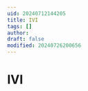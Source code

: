 ```yaml
---
uid: 20240712144205
title: IVI
tags: []
author: 
draft: false
modified: 20240726200656
---
```


# IVI